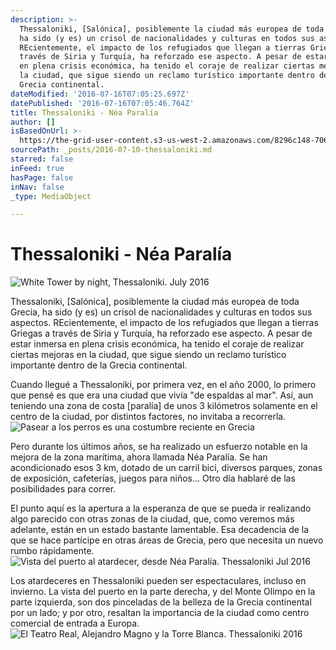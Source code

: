 ```yaml
---
description: >-
  Thessaloniki, [Salónica], posiblemente la ciudad más europea de toda Grecia,
  ha sido (y es) un crisol de nacionalidades y culturas en todos sus aspectos.
  REcientemente, el impacto de los refugiados que llegan a tierras Griegas a
  través de Siria y Turquía, ha reforzado ese aspecto. A pesar de estar inmersa
  en plena crisis económica, ha tenido el coraje de realizar ciertas mejoras en
  la ciudad, que sigue siendo un reclamo turístico importante dentro de la
  Grecia continental.
dateModified: '2016-07-16T07:05:25.697Z'
datePublished: '2016-07-16T07:05:46.764Z'
title: Thessaloniki - Néa Paralía
author: []
isBasedOnUrl: >-
  https://the-grid-user-content.s3-us-west-2.amazonaws.com/8296c148-7061-4225-9369-b58f1e33aa9d.jpg
sourcePath: _posts/2016-07-10-thessaloniki.md
starred: false
inFeed: true
hasPage: false
inNav: false
_type: MediaObject

---
```

# Thessaloniki - Néa Paralía
![White Tower by night, Thessaloniki. July 2016](https://s3-us-west-2.amazonaws.com/the-grid-img/p/c5737b02d40f494664d9318a7694d540d7579ca2.jpg)

Thessaloniki, \[Salónica\], posiblemente la ciudad más europea de toda Grecia, ha sido (y es) un crisol de nacionalidades y culturas en todos sus aspectos. REcientemente, el impacto de los refugiados que llegan a tierras Griegas a través de Siria y Turquía, ha reforzado ese aspecto. A pesar de estar inmersa en plena crisis económica, ha tenido el coraje de realizar ciertas mejoras en la ciudad, que sigue siendo un reclamo turístico importante dentro de la Grecia continental.

Cuando llegué a Thessaloniki, por primera vez, en el año 2000, lo primero que pensé es que era una ciudad que vivía "de espaldas al mar". Así, aun teniendo una zona de costa \[paralía\] de unos 3 kilómetros solamente en el centro de la ciudad, por distintos factores, no invitaba a recorrerla.
![Pasear a los perros es una costumbre reciente en Grecia](https://the-grid-user-content.s3-us-west-2.amazonaws.com/99926f18-b71c-4522-bd86-4b39e2119938.jpg)

Pero durante los últimos años, se ha realizado un esfuerzo notable en la mejora de la zona marítima, ahora llamada Néa Paralía. Se han acondicionado esos 3 km, dotado de un carril bici, diversos parques, zonas de exposición, cafeterías, juegos para niños... Otro día hablaré de las posibilidades para correr.

El punto aquí es la apertura a la esperanza de que se pueda ir realizando algo parecido con otras zonas de la ciudad, que, como veremos más adelante, están en un estado bastante lamentable. Esa decadencia de la que se hace partícipe en otras áreas de Grecia, pero que necesita un nuevo rumbo rápidamente.
![Vista del puerto al atardecer, desde Néa Paralía. Thessaloniki Jul 2016](https://the-grid-user-content.s3-us-west-2.amazonaws.com/3d577505-c9e2-473a-a79c-f78462d87505.jpg)

Los atardeceres en Thessaloniki pueden ser espectaculares, incluso en invierno. La vista del puerto en la parte derecha, y del Monte Olimpo en la parte izquierda, son dos pinceladas de la belleza de la Grecia continental por un lado; y por otro, resaltan la importancia de la ciudad como centro comercial de entrada a Europa.
![El Teatro Real, Alejandro Magno y la Torre Blanca. Thessaloniki 2016](https://the-grid-user-content.s3-us-west-2.amazonaws.com/bc2bea1d-4836-42e0-934b-4f0bca5ef703.jpg)